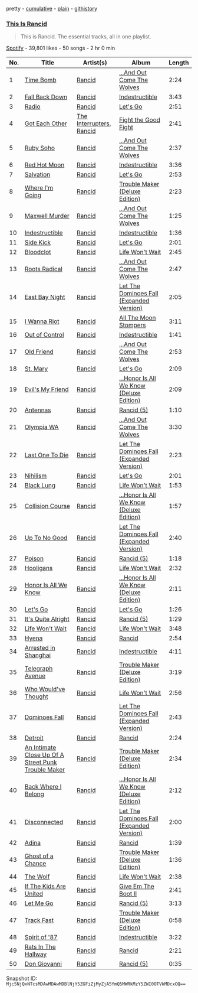 pretty - [cumulative](/playlists/cumulative/37i9dQZF1DZ06evO3RKLw4.md) - [plain](/playlists/plain/37i9dQZF1DZ06evO3RKLw4) - [githistory](https://github.githistory.xyz/mackorone/spotify-playlist-archive/blob/main/playlists/plain/37i9dQZF1DZ06evO3RKLw4)

### [This Is Rancid](https://open.spotify.com/playlist/37i9dQZF1DZ06evO3RKLw4)

> This is Rancid\. The essential tracks, all in one playlist.

[Spotify](https://open.spotify.com/user/spotify) - 39,801 likes - 50 songs - 2 hr 0 min

| No. | Title | Artist(s) | Album | Length |
|---|---|---|---|---|
| 1 | [Time Bomb](https://open.spotify.com/track/41kg2RvdwBuIv0OPpvBS4v) | [Rancid](https://open.spotify.com/artist/6xTk3EK5T9UzudENVvu9YB) | [...And Out Come The Wolves](https://open.spotify.com/album/1HisV3ZKLs9It3KlGcPki5) | 2:24 |
| 2 | [Fall Back Down](https://open.spotify.com/track/3pdHJCTk85ls2SGGXIJ7XH) | [Rancid](https://open.spotify.com/artist/6xTk3EK5T9UzudENVvu9YB) | [Indestructible](https://open.spotify.com/album/7eP4TXdwO68vnivfDxs6fg) | 3:43 |
| 3 | [Radio](https://open.spotify.com/track/6tlRgNME7ULlY5OcvRdgYn) | [Rancid](https://open.spotify.com/artist/6xTk3EK5T9UzudENVvu9YB) | [Let's Go](https://open.spotify.com/album/44FRRbDmIqioUuIKjua6MT) | 2:51 |
| 4 | [Got Each Other](https://open.spotify.com/track/0FyYR4Nnkbkk5BvECQRyXY) | [The Interrupters](https://open.spotify.com/artist/25Maank76ry2Tmbi2Ql1SF), [Rancid](https://open.spotify.com/artist/6xTk3EK5T9UzudENVvu9YB) | [Fight the Good Fight](https://open.spotify.com/album/6AoWkAFBSNlX63z1fJVNIL) | 2:41 |
| 5 | [Ruby Soho](https://open.spotify.com/track/1pNlZQeoPnlxqf1Mjgm0H2) | [Rancid](https://open.spotify.com/artist/6xTk3EK5T9UzudENVvu9YB) | [...And Out Come The Wolves](https://open.spotify.com/album/1HisV3ZKLs9It3KlGcPki5) | 2:37 |
| 6 | [Red Hot Moon](https://open.spotify.com/track/3a0PmAzfzQfCZFGWkqQ2vi) | [Rancid](https://open.spotify.com/artist/6xTk3EK5T9UzudENVvu9YB) | [Indestructible](https://open.spotify.com/album/7eP4TXdwO68vnivfDxs6fg) | 3:36 |
| 7 | [Salvation](https://open.spotify.com/track/6b769E9sQf0kZTILVjSDaH) | [Rancid](https://open.spotify.com/artist/6xTk3EK5T9UzudENVvu9YB) | [Let's Go](https://open.spotify.com/album/44FRRbDmIqioUuIKjua6MT) | 2:53 |
| 8 | [Where I'm Going](https://open.spotify.com/track/3MXxV2BQjMEhZmTtLkIOPz) | [Rancid](https://open.spotify.com/artist/6xTk3EK5T9UzudENVvu9YB) | [Trouble Maker \(Deluxe Edition\)](https://open.spotify.com/album/0IJ8KmhJausnsCjUvgM5vY) | 2:23 |
| 9 | [Maxwell Murder](https://open.spotify.com/track/0vNGbGK1pl5SrV6SHUh06H) | [Rancid](https://open.spotify.com/artist/6xTk3EK5T9UzudENVvu9YB) | [...And Out Come The Wolves](https://open.spotify.com/album/1HisV3ZKLs9It3KlGcPki5) | 1:25 |
| 10 | [Indestructible](https://open.spotify.com/track/6akNPd4acqhnBn86tEsfAb) | [Rancid](https://open.spotify.com/artist/6xTk3EK5T9UzudENVvu9YB) | [Indestructible](https://open.spotify.com/album/7eP4TXdwO68vnivfDxs6fg) | 1:36 |
| 11 | [Side Kick](https://open.spotify.com/track/3tNYGRRCSU9wot9lXdX8Rh) | [Rancid](https://open.spotify.com/artist/6xTk3EK5T9UzudENVvu9YB) | [Let's Go](https://open.spotify.com/album/44FRRbDmIqioUuIKjua6MT) | 2:01 |
| 12 | [Bloodclot](https://open.spotify.com/track/2RetS9VF5XDmuljJINowwu) | [Rancid](https://open.spotify.com/artist/6xTk3EK5T9UzudENVvu9YB) | [Life Won't Wait](https://open.spotify.com/album/410JU10vru3pFk7f7vA94E) | 2:45 |
| 13 | [Roots Radical](https://open.spotify.com/track/0LWkdUtorgGHr1bwT2C6tY) | [Rancid](https://open.spotify.com/artist/6xTk3EK5T9UzudENVvu9YB) | [...And Out Come The Wolves](https://open.spotify.com/album/1HisV3ZKLs9It3KlGcPki5) | 2:47 |
| 14 | [East Bay Night](https://open.spotify.com/track/6WVak6Y3Fyts2tYsNMujru) | [Rancid](https://open.spotify.com/artist/6xTk3EK5T9UzudENVvu9YB) | [Let The Dominoes Fall \(Expanded Version\)](https://open.spotify.com/album/3YKr1OXFNxd2hWu106Ty93) | 2:05 |
| 15 | [I Wanna Riot](https://open.spotify.com/track/3prgCqodybVT758HNY2SXW) | [Rancid](https://open.spotify.com/artist/6xTk3EK5T9UzudENVvu9YB) | [All The Moon Stompers](https://open.spotify.com/album/5G6FHjebFlPzZ3i5iOeeot) | 3:11 |
| 16 | [Out of Control](https://open.spotify.com/track/5qwuP7ijQePKsUl8zSJUBD) | [Rancid](https://open.spotify.com/artist/6xTk3EK5T9UzudENVvu9YB) | [Indestructible](https://open.spotify.com/album/7eP4TXdwO68vnivfDxs6fg) | 1:41 |
| 17 | [Old Friend](https://open.spotify.com/track/12hrTdStYqC2lM5SAIQOcq) | [Rancid](https://open.spotify.com/artist/6xTk3EK5T9UzudENVvu9YB) | [...And Out Come The Wolves](https://open.spotify.com/album/1HisV3ZKLs9It3KlGcPki5) | 2:53 |
| 18 | [St\. Mary](https://open.spotify.com/track/56HYaw6svMu5B5hJoqpiwc) | [Rancid](https://open.spotify.com/artist/6xTk3EK5T9UzudENVvu9YB) | [Let's Go](https://open.spotify.com/album/44FRRbDmIqioUuIKjua6MT) | 2:09 |
| 19 | [Evil's My Friend](https://open.spotify.com/track/2itW6yNVqzqtFM3G3qbhpx) | [Rancid](https://open.spotify.com/artist/6xTk3EK5T9UzudENVvu9YB) | [...Honor Is All We Know \(Deluxe Edition\)](https://open.spotify.com/album/5mLjbMgKEL9ybpmKSQDoP4) | 2:09 |
| 20 | [Antennas](https://open.spotify.com/track/6vYgCVhPyr6cSzyROqf8fd) | [Rancid](https://open.spotify.com/artist/6xTk3EK5T9UzudENVvu9YB) | [Rancid \(5\)](https://open.spotify.com/album/0mAo7j2DjyboBbRC7mG2uw) | 1:10 |
| 21 | [Olympia WA](https://open.spotify.com/track/0TE5Q3XEPkEfmyNtr47wWa) | [Rancid](https://open.spotify.com/artist/6xTk3EK5T9UzudENVvu9YB) | [...And Out Come The Wolves](https://open.spotify.com/album/1HisV3ZKLs9It3KlGcPki5) | 3:30 |
| 22 | [Last One To Die](https://open.spotify.com/track/7Aulng5j4bWyRJ0emPhNGE) | [Rancid](https://open.spotify.com/artist/6xTk3EK5T9UzudENVvu9YB) | [Let The Dominoes Fall \(Expanded Version\)](https://open.spotify.com/album/3YKr1OXFNxd2hWu106Ty93) | 2:23 |
| 23 | [Nihilism](https://open.spotify.com/track/5g1jCZ5cQuPw6YvEkd7Yni) | [Rancid](https://open.spotify.com/artist/6xTk3EK5T9UzudENVvu9YB) | [Let's Go](https://open.spotify.com/album/44FRRbDmIqioUuIKjua6MT) | 2:01 |
| 24 | [Black Lung](https://open.spotify.com/track/5rS94wXNKkQbe2yqXNUoWP) | [Rancid](https://open.spotify.com/artist/6xTk3EK5T9UzudENVvu9YB) | [Life Won't Wait](https://open.spotify.com/album/410JU10vru3pFk7f7vA94E) | 1:53 |
| 25 | [Collision Course](https://open.spotify.com/track/7CFhxrWbAoqP5tsVDxYMFf) | [Rancid](https://open.spotify.com/artist/6xTk3EK5T9UzudENVvu9YB) | [...Honor Is All We Know \(Deluxe Edition\)](https://open.spotify.com/album/5mLjbMgKEL9ybpmKSQDoP4) | 1:57 |
| 26 | [Up To No Good](https://open.spotify.com/track/1Ple8GjeW9SQDao6azBsHi) | [Rancid](https://open.spotify.com/artist/6xTk3EK5T9UzudENVvu9YB) | [Let The Dominoes Fall \(Expanded Version\)](https://open.spotify.com/album/3YKr1OXFNxd2hWu106Ty93) | 2:40 |
| 27 | [Poison](https://open.spotify.com/track/5Yljkq4TrBgDpwPRZcMgh4) | [Rancid](https://open.spotify.com/artist/6xTk3EK5T9UzudENVvu9YB) | [Rancid \(5\)](https://open.spotify.com/album/0mAo7j2DjyboBbRC7mG2uw) | 1:18 |
| 28 | [Hooligans](https://open.spotify.com/track/5uNrA98u8ZSoAaHaDSSmU4) | [Rancid](https://open.spotify.com/artist/6xTk3EK5T9UzudENVvu9YB) | [Life Won't Wait](https://open.spotify.com/album/410JU10vru3pFk7f7vA94E) | 2:32 |
| 29 | [Honor Is All We Know](https://open.spotify.com/track/5by6Zu7h7VZOAzLBEP7rv2) | [Rancid](https://open.spotify.com/artist/6xTk3EK5T9UzudENVvu9YB) | [...Honor Is All We Know \(Deluxe Edition\)](https://open.spotify.com/album/5mLjbMgKEL9ybpmKSQDoP4) | 2:11 |
| 30 | [Let's Go](https://open.spotify.com/track/30zaM8Jc0whvFCW0iPgxZS) | [Rancid](https://open.spotify.com/artist/6xTk3EK5T9UzudENVvu9YB) | [Let's Go](https://open.spotify.com/album/44FRRbDmIqioUuIKjua6MT) | 1:26 |
| 31 | [It's Quite Alright](https://open.spotify.com/track/0Mb9b1dko7GyYb2s6T7Ce1) | [Rancid](https://open.spotify.com/artist/6xTk3EK5T9UzudENVvu9YB) | [Rancid \(5\)](https://open.spotify.com/album/0mAo7j2DjyboBbRC7mG2uw) | 1:29 |
| 32 | [Life Won't Wait](https://open.spotify.com/track/3vXBoGZnanFF0NSQ5Of8UT) | [Rancid](https://open.spotify.com/artist/6xTk3EK5T9UzudENVvu9YB) | [Life Won't Wait](https://open.spotify.com/album/410JU10vru3pFk7f7vA94E) | 3:48 |
| 33 | [Hyena](https://open.spotify.com/track/20GxyDLGDLr4zgb5587Oue) | [Rancid](https://open.spotify.com/artist/6xTk3EK5T9UzudENVvu9YB) | [Rancid](https://open.spotify.com/album/0ELny42cJ5M3cjHAVeLVdr) | 2:54 |
| 34 | [Arrested in Shanghai](https://open.spotify.com/track/3eMpWrJhO6XsiOanQTDpax) | [Rancid](https://open.spotify.com/artist/6xTk3EK5T9UzudENVvu9YB) | [Indestructible](https://open.spotify.com/album/7eP4TXdwO68vnivfDxs6fg) | 4:11 |
| 35 | [Telegraph Avenue](https://open.spotify.com/track/3TtDUP3ijbAmWLmDAyrBe1) | [Rancid](https://open.spotify.com/artist/6xTk3EK5T9UzudENVvu9YB) | [Trouble Maker \(Deluxe Edition\)](https://open.spotify.com/album/0IJ8KmhJausnsCjUvgM5vY) | 3:19 |
| 36 | [Who Would've Thought](https://open.spotify.com/track/6aaX19hvIIU0LWtYZpfLuj) | [Rancid](https://open.spotify.com/artist/6xTk3EK5T9UzudENVvu9YB) | [Life Won't Wait](https://open.spotify.com/album/410JU10vru3pFk7f7vA94E) | 2:56 |
| 37 | [Dominoes Fall](https://open.spotify.com/track/6MVkVxTYySDiaL2jAQsZqa) | [Rancid](https://open.spotify.com/artist/6xTk3EK5T9UzudENVvu9YB) | [Let The Dominoes Fall \(Expanded Version\)](https://open.spotify.com/album/3YKr1OXFNxd2hWu106Ty93) | 2:43 |
| 38 | [Detroit](https://open.spotify.com/track/06yrcI03mmIh5bNtGMn2k5) | [Rancid](https://open.spotify.com/artist/6xTk3EK5T9UzudENVvu9YB) | [Rancid](https://open.spotify.com/album/0ELny42cJ5M3cjHAVeLVdr) | 2:24 |
| 39 | [An Intimate Close Up Of A Street Punk Trouble Maker](https://open.spotify.com/track/7IejBxjTUvI6A1Kprlxqfz) | [Rancid](https://open.spotify.com/artist/6xTk3EK5T9UzudENVvu9YB) | [Trouble Maker \(Deluxe Edition\)](https://open.spotify.com/album/0IJ8KmhJausnsCjUvgM5vY) | 2:34 |
| 40 | [Back Where I Belong](https://open.spotify.com/track/6dWFLuPwTUWTkF42fXlBIt) | [Rancid](https://open.spotify.com/artist/6xTk3EK5T9UzudENVvu9YB) | [...Honor Is All We Know \(Deluxe Edition\)](https://open.spotify.com/album/5mLjbMgKEL9ybpmKSQDoP4) | 2:12 |
| 41 | [Disconnected](https://open.spotify.com/track/6m4HKtDDwzVHdZAW6GMNdH) | [Rancid](https://open.spotify.com/artist/6xTk3EK5T9UzudENVvu9YB) | [Let The Dominoes Fall \(Expanded Version\)](https://open.spotify.com/album/3YKr1OXFNxd2hWu106Ty93) | 2:00 |
| 42 | [Adina](https://open.spotify.com/track/4PIRphLLoKGsjSNCBGr5Ha) | [Rancid](https://open.spotify.com/artist/6xTk3EK5T9UzudENVvu9YB) | [Rancid](https://open.spotify.com/album/0ELny42cJ5M3cjHAVeLVdr) | 1:39 |
| 43 | [Ghost of a Chance](https://open.spotify.com/track/37aAKOsaDmLmJBGqnO1tfr) | [Rancid](https://open.spotify.com/artist/6xTk3EK5T9UzudENVvu9YB) | [Trouble Maker \(Deluxe Edition\)](https://open.spotify.com/album/0IJ8KmhJausnsCjUvgM5vY) | 1:36 |
| 44 | [The Wolf](https://open.spotify.com/track/0rwQS0EU9Gg5EuA5d9Q5mm) | [Rancid](https://open.spotify.com/artist/6xTk3EK5T9UzudENVvu9YB) | [Life Won't Wait](https://open.spotify.com/album/410JU10vru3pFk7f7vA94E) | 2:38 |
| 45 | [If The Kids Are United](https://open.spotify.com/track/5aL313wM2AQsQvdDNXrMXR) | [Rancid](https://open.spotify.com/artist/6xTk3EK5T9UzudENVvu9YB) | [Give Em The Boot II](https://open.spotify.com/album/2N7UbvqcQZDXWZrfHDeoYa) | 2:41 |
| 46 | [Let Me Go](https://open.spotify.com/track/1aABR4wfyq8pESFDGUssSO) | [Rancid](https://open.spotify.com/artist/6xTk3EK5T9UzudENVvu9YB) | [Rancid \(5\)](https://open.spotify.com/album/0mAo7j2DjyboBbRC7mG2uw) | 3:13 |
| 47 | [Track Fast](https://open.spotify.com/track/7yFYeo1l8wU6LEolRPS6wg) | [Rancid](https://open.spotify.com/artist/6xTk3EK5T9UzudENVvu9YB) | [Trouble Maker \(Deluxe Edition\)](https://open.spotify.com/album/0IJ8KmhJausnsCjUvgM5vY) | 0:58 |
| 48 | [Spirit of '87](https://open.spotify.com/track/11LLAA8ur0h06BjAJmG4zl) | [Rancid](https://open.spotify.com/artist/6xTk3EK5T9UzudENVvu9YB) | [Indestructible](https://open.spotify.com/album/7eP4TXdwO68vnivfDxs6fg) | 3:22 |
| 49 | [Rats In The Hallway](https://open.spotify.com/track/4xjmfrqmUWgLSoaRA78qs3) | [Rancid](https://open.spotify.com/artist/6xTk3EK5T9UzudENVvu9YB) | [Rancid](https://open.spotify.com/album/0ELny42cJ5M3cjHAVeLVdr) | 2:21 |
| 50 | [Don Giovanni](https://open.spotify.com/track/5B00fJjWmpmDwTN68ppL8e) | [Rancid](https://open.spotify.com/artist/6xTk3EK5T9UzudENVvu9YB) | [Rancid \(5\)](https://open.spotify.com/album/0mAo7j2DjyboBbRC7mG2uw) | 0:35 |

Snapshot ID: `Mjc5NjQxNTcsMDAwMDAwMDBlNjY5ZGFiZjMyZjA5YmQ5MWRkMzY5ZWI0OTVkMDcxOQ==`
